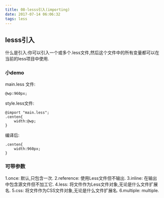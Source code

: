 ```yaml
---
title: 08-lesss引入(importing)
date: 2017-07-14 06:06:32
tags: less
---
```

## lesss引入
什么是引入:你可以引入一个或多个.less文件,然后这个文件中的所有变量都可以在当前的less项目中使用.
<!-- more -->
### 小demo
main.less 文件:
```
@wp:960px;
```

style.less文件:
```
@import "main.less";
.centen{
    width:@wp;
}
```

编译后:
```
.centen{
    width:960px;
}
```

### 可带参数
1.once: 默认,只包含一次.
2.reference: 使用Less文件但不输出.
3.inline: 在输出中包含源文件但不加工它.
4.less: 将文件作为Less文件对象,无论是什么文件扩展名.
5.css: 将文件作为CSS文件对象,无论是什么文件扩展名.
6.multiple: multiple.